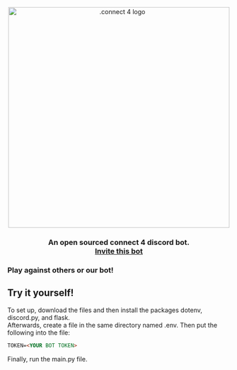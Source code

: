 <p align="center">
   <img src="https://i.imgur.com/nv9sd6U.png" width="500" alt=".connect 4 logo">
</p>
<h3 align="center">
   An open sourced connect 4 discord bot. <br/>
   <a href="https://discord.com/api/oauth2/authorize?client_id=837837082948534272&permissions=519232&scope=bot">Invite this bot</a>
</h3>
  
### Play against others or our bot!

## Try it yourself!
To set up, download the files and then install the packages dotenv, discord.py, and flask.  
Afterwards, create a file in the same directory named .env. Then put the following into the file:

```markdown
TOKEN=<YOUR BOT TOKEN>
```
Finally, run the main.py file.

